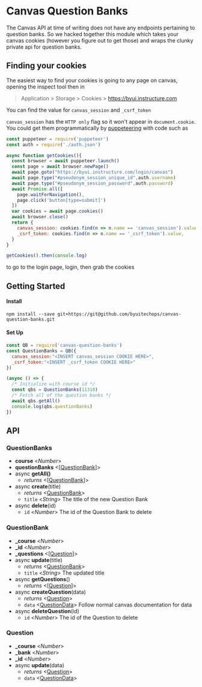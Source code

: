 # Canvas Question Banks
The Canvas API at time of writing does not have any endpoints pertaining to question banks. So we hacked together this module which takes your canvas cookies (however you figure out to get those) and wraps the clunky private api for question banks.

## Finding your cookies
The easiest way to find your cookies is going to any page on canvas, opening the inspect tool then in 

> Application > Storage > Cookies > https://byui.instructure.com 

You can find the value for `canvas_session` and `_csrf_token`

`canvas_session` has the `HTTP only` flag so it won't appear in `document.cookie`. You could get them programmatically by [puppeteering](https://github.com/GoogleChrome/puppeteer) with code such as 
``` js
const puppeteer = require('puppeteer')
const auth = require('./auth.json')

async function getCookies(){
  const browser = await puppeteer.launch()
  const page = await browser.newPage()
  await page.goto("https://byui.instructure.com/login/canvas")
  await page.type("#pseudonym_session_unique_id",auth.username)
  await page.type("#pseudonym_session_password",auth.password)
  await Promise.all([
    page.waitForNavigation(),
    page.click('button[type=submit]')
  ])
  var cookies = await page.cookies()
  await browser.close()
  return {
    canvas_session: cookies.find(n => n.name == 'canvas_session').value,
    _csrf_token: cookies.find(n => n.name == '_csrf_token').value,
  }
}

getCookies().then(console.log)
```
to go to the login page, login, then grab the cookies

## Getting Started

#### Install 
```
npm install --save git+https://git@github.com/byuitechops/canvas-question-banks.git
```
#### Set Up
``` js
const QB = require('canvas-question-banks')
const QuestionBanks = QB({
  canvas_session:"<INSERT canvas_session COOKIE HERE>",
  _csrf_token:"<INSERT _csrf_token COOKIE HERE>"
})

(async () => {
  /* Initialize with course id */
  const qbs = QuestionBanks(11310)
  /* Fetch all of the question banks */
  await qbs.getAll()
  console.log(qbs.questionBanks)
})
```

## API

### QuestionBanks
- **course** <_Number_>
- **questionBanks** <[[QuestionBank]]>
- async **getAll()**
  -  _returns_ <[[QuestionBank]]>
- async **create**(title)
  -  _returns_ <[QuestionBank]>
  - `title` <_String_> The title of the new Question Bank
- async **delete**(id)
  - `id` <_Number_> The id of the Question Bank to delete

### QuestionBank
- **_course** <_Number_>
- **_id** <_Number_>
- **_questions** <[[Question]]>
- async **update**(title)
  - _returns_ <[QuestionBank]>
  - `title` <_String_> The updated title
- async **getQuestions**()
  - _returns_ <[[Question]]>
- async **createQuestion**(data)
  - _returns_ <[Question]>
  - `data` <[QuestionData](https://canvas.instructure.com/doc/api/quiz_questions.html#method.quizzes/quiz_questions.create)> Follow normal canvas documentation for data
- async **deleteQuestion**(id)
  - `id` <_Number_> The id of the Question to delete

### Question
- **_course** <_Number_>
- **_bank** <_Number_>
- **_id** <_Number_>
- async **update**(data)
  - _returns_ <[Question]>
  - `data` <[QuestionData](https://canvas.instructure.com/doc/api/quiz_questions.html#method.quizzes/quiz_questions.update)> 


[QuestionBanks]: #questionbanks
[QuestionBank]: #questionbank
[Question]: #question
